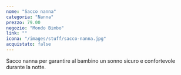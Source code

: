```yaml
---
nome: "Sacco nanna"
categoria: "Nanna"
prezzo: 79.00
negozio: "Mondo Bimbo"
link: ""
icona: "/images/stuff/sacco-nanna.jpg"
acquistato: false
---
```


Sacco nanna per garantire al bambino un sonno sicuro e confortevole durante la notte.
